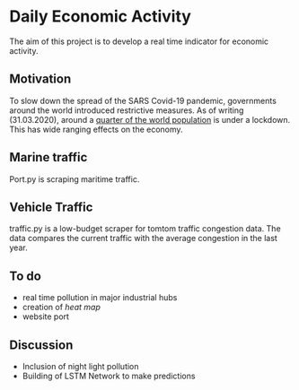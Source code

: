 # Daily Economic Activity
The aim of this project is to develop a real time indicator for economic activity.

## Motivation
To slow down the spread of the SARS Covid-19 pandemic, governments around the world introduced restrictive measures. As of writing (31.03.2020), around a [quarter of the world population](https://www.theguardian.com/world/2020/mar/24/nearly-20-of-global-population-under-coronavirus-lockdown) is under a lockdown. This has wide ranging effects on the economy.

## Marine traffic
Port.py is scraping maritime traffic.

## Vehicle Traffic
traffic.py is a low-budget scraper for tomtom traffic congestion data. The data compares the current traffic with the average congestion in the last year.  

## To do
* real time pollution in major industrial hubs
* creation of *heat map*
* website port 

## Discussion
* Inclusion of night light pollution
* Building of LSTM Network to make predictions 
